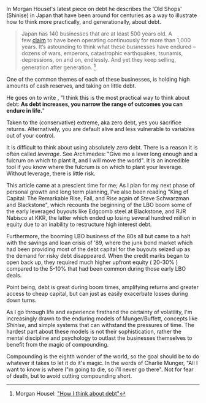 

In Morgan Housel's latest piece on debt he describes the 'Old Shops' (Shinise) in Japan that have been around for centuries as a way to illustrate how to think more practically, and generationally, about debt. 

> Japan has 140 businesses that are at least 500 years old. A few [claim](https://www.nytimes.com/2020/12/02/business/japan-old-companies.html) to have been operating continuously for more than 1,000 years. It’s astounding to think what these businesses have endured – dozens of wars, emperors, catastrophic earthquakes, tsunamis, depressions, on and on, endlessly. And yet they keep selling, generation after generation. [^1]

One of the common themes of each of these businesses, is holding high amounts of cash reserves, and taking on little debt. 

He goes on to write , "I think this is the most practical way to think about debt: **As debt increases, you narrow the range of outcomes you can endure in life.**"


Taken to the (conservative) extreme, aka zero debt, yes you sacrifice returns. Alternatively, you are default alive and less vulnerable to variables out of your control. 

It is difficult to think about using absolutely *zero* debt. There is a reason it is often called *leverage*. See Archimedes: "Give me a lever long enough and a fulcrum on which to plant it, and I will move the world". It is an incredible tool if you know where the fulcrum is on which to plant your leverage. Without leverage, there is little risk. 

This article came at a prescient time for me; As I plan for my next phase of personal growth and long term planning, I've also been reading "King of Capital: The Remarkable Rise, Fall, and Rise again of Steve Schwarzman and Blackstone", which recounts the beginning of the LBO boom some of the early leveraged buyouts like Edgcomb steel at Blackstone, and RJR Nabisco at KKR, the latter which ended up losing several hundred million in equity due to an inability to restructure high interest debt. 

Furthermore, the booming LBO business of the 80s all but came to a halt with the savings and loan crisis of '89, where the junk bond market which had been providing most of the debt capital for the buyouts seized up as the demand for risky debt disappeared. When the credit marks began to open back up, they required much higher upfront equity ( 20-30% ) compared to the 5-10% that had been common during those early LBO deals. 

Point being, debt is great during boom times, amplifying returns and greater access to cheap capital, but can just as easily exacerbate losses during down turns.  

As I go through life and experience firsthand the certainty of volatility, I'm increasingly drawn to the enduring models of Munger/Buffett, concepts like *Shinise*, and simple systems that can withstand the pressures of time. The hardest part about these models is not their sophistication, rather the mental discipline and psychology to outlast the businesses themselves to benefit from the magic of compounding. 

Compounding is the eighth wonder of the world, so the goal should be to do whatever it takes to let it do it's magic. In the words of Charlie Munger, "All I want to know is where I"m going to die, so i'll never go there". Not for fear of death, but to avoid cutting compounding short. 



[^1]:Morgan Housel: ["How I think about debt"](https://collabfund.com/blog/how-i-think-about-debt/)